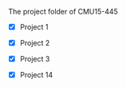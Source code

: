 The project folder of CMU15-445

- [x] Project 1

- [x] Project 2

- [x] Project 3

- [x] Project 14
